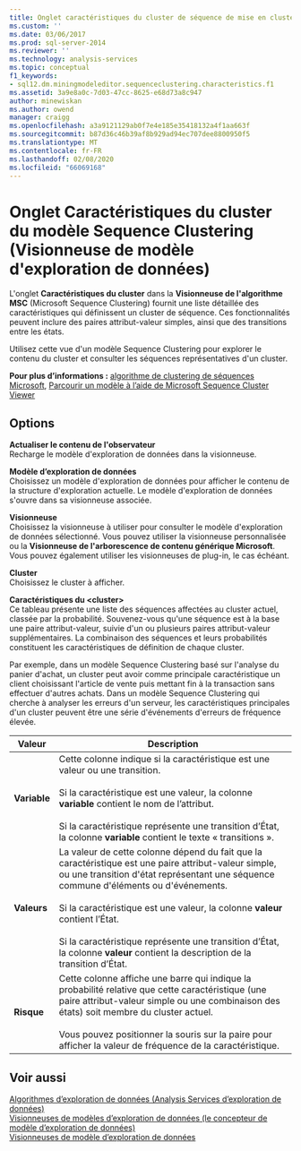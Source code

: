 ```yaml
---
title: Onglet caractéristiques du cluster de séquence de mise en clusters (visionneuse de modèle d’exploration de données) | Microsoft Docs
ms.custom: ''
ms.date: 03/06/2017
ms.prod: sql-server-2014
ms.reviewer: ''
ms.technology: analysis-services
ms.topic: conceptual
f1_keywords:
- sql12.dm.miningmodeleditor.sequenceclustering.characteristics.f1
ms.assetid: 3a9e8a0c-7d03-47cc-8625-e68d73a8c947
author: minewiskan
ms.author: owend
manager: craigg
ms.openlocfilehash: a3a9121129ab0f7e4e185e35418132a4f1aa663f
ms.sourcegitcommit: b87d36c46b39af8b929ad94ec707dee8800950f5
ms.translationtype: MT
ms.contentlocale: fr-FR
ms.lasthandoff: 02/08/2020
ms.locfileid: "66069168"
---
```

# <a name="sequence-clustering-cluster-characteristics-tab-mining-model-viewer"></a>Onglet Caractéristiques du cluster du modèle Sequence Clustering (Visionneuse de modèle d'exploration de données)
  L'onglet **Caractéristiques du cluster** dans la **Visionneuse de l'algorithme MSC** (Microsoft Sequence Clustering) fournit une liste détaillée des caractéristiques qui définissent un cluster de séquence. Ces fonctionnalités peuvent inclure des paires attribut-valeur simples, ainsi que des transitions entre les états.  
  
 Utilisez cette vue d'un modèle Sequence Clustering pour explorer le contenu du cluster et consulter les séquences représentatives d'un cluster.  
  
 **Pour plus d’informations :** [algorithme de clustering de séquences Microsoft](data-mining/microsoft-sequence-clustering-algorithm.md), [Parcourir un modèle à l’aide de Microsoft Sequence Cluster Viewer](data-mining/browse-a-model-using-the-microsoft-sequence-cluster-viewer.md)  
  
## <a name="options"></a>Options  
 **Actualiser le contenu de l'observateur**  
 Recharge le modèle d'exploration de données dans la visionneuse.  
  
 **Modèle d’exploration de données**  
 Choisissez un modèle d'exploration de données pour afficher le contenu de la structure d'exploration actuelle. Le modèle d'exploration de données s'ouvre dans sa visionneuse associée.  
  
 **Visionneuse**  
 Choisissez la visionneuse à utiliser pour consulter le modèle d'exploration de données sélectionné. Vous pouvez utiliser la visionneuse personnalisée ou la **Visionneuse de l'arborescence de contenu générique Microsoft**. Vous pouvez également utiliser les visionneuses de plug-in, le cas échéant.  
  
 **Cluster**  
 Choisissez le cluster à afficher.  
  
 **Caractéristiques du \<cluster>**  
 Ce tableau présente une liste des séquences affectées au cluster actuel, classée par la probabilité. Souvenez-vous qu'une séquence est à la base une paire attribut-valeur, suivie d'un ou plusieurs paires attribut-valeur supplémentaires. La combinaison des séquences et leurs probabilités constituent les caractéristiques de définition de chaque cluster.  
  
 Par exemple, dans un modèle Sequence Clustering basé sur l'analyse du panier d'achat, un cluster peut avoir comme principale caractéristique un client choisissant l'article de vente puis mettant fin à la transaction sans effectuer d'autres achats. Dans un modèle Sequence Clustering qui cherche à analyser les erreurs d'un serveur, les caractéristiques principales d'un cluster peuvent être une série d'événements d'erreurs de fréquence élevée.  
  
|Valeur|Description|  
|-----------|-----------------|  
|**Variable**|Cette colonne indique si la caractéristique est une valeur ou une transition.<br /><br /> Si la caractéristique est une valeur, la colonne **variable** contient le nom de l’attribut.<br /><br /> Si la caractéristique représente une transition d’État, la colonne **variable** contient le texte « transitions ».|  
|**Valeurs**|La valeur de cette colonne dépend du fait que la caractéristique est une paire attribut-valeur simple, ou une transition d'état représentant une séquence commune d'éléments ou d'événements.<br /><br /> Si la caractéristique est une valeur, la colonne **valeur** contient l’État.<br /><br /> Si la caractéristique représente une transition d’État, la colonne **valeur** contient la description de la transition d’État.|  
|**Risque**|Cette colonne affiche une barre qui indique la probabilité relative que cette caractéristique (une paire attribut-valeur simple ou une combinaison des états) soit membre du cluster actuel.<br /><br /> Vous pouvez positionner la souris sur la paire pour afficher la valeur de fréquence de la caractéristique.|  
  
## <a name="see-also"></a>Voir aussi  
 [Algorithmes d’exploration de données &#40;Analysis Services d’exploration de données&#41;](data-mining/data-mining-algorithms-analysis-services-data-mining.md)   
 [Visionneuses de modèles d’exploration de données &#40;le concepteur de modèle d’exploration de données&#41;](mining-model-viewers-data-mining-model-designer.md)   
 [Visionneuses de modèle d’exploration de données](data-mining/data-mining-model-viewers.md)  
  
  
